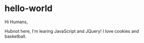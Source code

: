 # hello-world

Hi Humans,

Hubnot here, I'm learing JavaScript and JQuery!
I love cookies and basketball.
